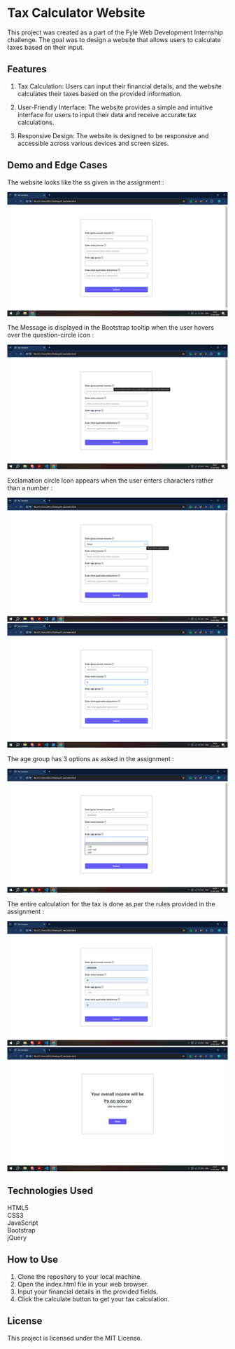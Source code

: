 
# Tax Calculator Website

This project was created as a part of the Fyle Web Development Internship challenge. The goal was to design a website that allows users to calculate taxes based on their input.


## Features

1) Tax Calculation: Users can input their financial details, and the website calculates their taxes based on the provided information.

2) User-Friendly Interface: The website provides a simple and intuitive interface for users to input their data and receive accurate tax calculations.

3) Responsive Design: The website is designed to be responsive and accessible across various devices and screen sizes.

## Demo and Edge Cases

The website looks like the ss given in the assignment :

![SS1](Images/Screenshot_(4606).png)

The Message is displayed in the Bootstrap tooltip when the user hovers over the question-circle icon :

![SS1](Images/Screenshot_(4609).png)

Exclamation circle Icon appears when the user enters characters rather than a number : 

![SS1](Images/Screenshot_(4610).png)
![SS1](Images/Screenshot_(4617).png)

The age group has 3 options as asked in the assignment :

![SS1](Images/Screenshot_(4618).png)

The entire calculation for the tax is done as per the rules provided in the assignment :

![SS1](Images/Screenshot_(4620).png)
![SS1](Images/Screenshot_(4621).png)

## Technologies Used
HTML5  
CSS3  
JavaScript  
Bootstrap  
jQuery
## How to Use

1) Clone the repository to your local machine.  
2) Open the index.html file in your web browser.  
3) Input your financial details in the provided fields.  
4) Click the calculate button to get your tax calculation.
## License
This project is licensed under the MIT License.
